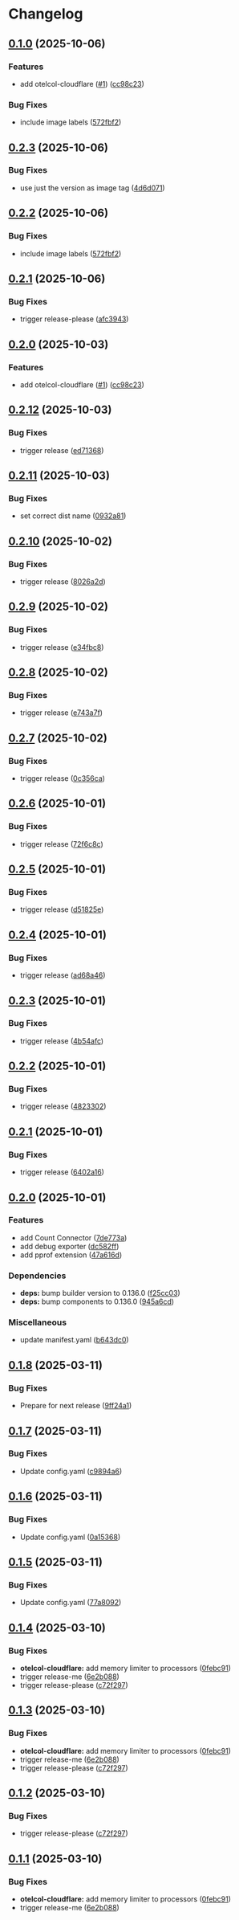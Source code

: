 # Changelog

## [0.1.0](https://github.com/topicusonderwijs/otel-collector-distributions/compare/otelcol-cloudflare-v0.0.1...otelcol-cloudflare-v0.1.0) (2025-10-06)


### Features

* add otelcol-cloudflare ([#1](https://github.com/topicusonderwijs/otel-collector-distributions/issues/1)) ([cc98c23](https://github.com/topicusonderwijs/otel-collector-distributions/commit/cc98c23d77e785e9ee39893c68c41b7642b8091b))


### Bug Fixes

* include image labels ([572fbf2](https://github.com/topicusonderwijs/otel-collector-distributions/commit/572fbf2e75099931b78dca699f818da2fcace51b))

## [0.2.3](https://github.com/topicusonderwijs/otel-collector-distributions/compare/otelcol-cloudflare-v0.2.2...otelcol-cloudflare-v0.2.3) (2025-10-06)


### Bug Fixes

* use just the version as image tag ([4d6d071](https://github.com/topicusonderwijs/otel-collector-distributions/commit/4d6d071ff3de9f2cbc88d7b5a0a8a1b4aac11e3d))

## [0.2.2](https://github.com/topicusonderwijs/otel-collector-distributions/compare/otelcol-cloudflare-v0.2.1...otelcol-cloudflare-v0.2.2) (2025-10-06)


### Bug Fixes

* include image labels ([572fbf2](https://github.com/topicusonderwijs/otel-collector-distributions/commit/572fbf2e75099931b78dca699f818da2fcace51b))

## [0.2.1](https://github.com/topicusonderwijs/otel-collector-distributions/compare/otelcol-cloudflare-v0.2.0...otelcol-cloudflare-v0.2.1) (2025-10-06)


### Bug Fixes

* trigger release-please ([afc3943](https://github.com/topicusonderwijs/otel-collector-distributions/commit/afc3943bc9d538b5a77af18b4ef1160596b7846f))

## [0.2.0](https://github.com/topicusonderwijs/otel-collector-distributions/compare/otelcol-cloudflare-v0.1.0...otelcol-cloudflare-v0.2.0) (2025-10-03)


### Features

* add otelcol-cloudflare ([#1](https://github.com/topicusonderwijs/otel-collector-distributions/issues/1)) ([cc98c23](https://github.com/topicusonderwijs/otel-collector-distributions/commit/cc98c23d77e785e9ee39893c68c41b7642b8091b))

## [0.2.12](https://github.com/sboschman/otel-collector-distributions/compare/otelcol-cloudflare-v0.2.11...otelcol-cloudflare-v0.2.12) (2025-10-03)


### Bug Fixes

* trigger release ([ed71368](https://github.com/sboschman/otel-collector-distributions/commit/ed71368f36eb425570a41a68180e6a22797e860e))

## [0.2.11](https://github.com/sboschman/otel-collector-distributions/compare/otelcol-cloudflare-v0.2.10...otelcol-cloudflare-v0.2.11) (2025-10-03)


### Bug Fixes

* set correct dist name ([0932a81](https://github.com/sboschman/otel-collector-distributions/commit/0932a81b5500c117831c21f33c7e91fc4e57c5f1))

## [0.2.10](https://github.com/sboschman/otel-collector-distributions/compare/otelcol-cloudflare-v0.2.9...otelcol-cloudflare-v0.2.10) (2025-10-02)


### Bug Fixes

* trigger release ([8026a2d](https://github.com/sboschman/otel-collector-distributions/commit/8026a2ddcb15eed11d0f27e39c0fd86a21296931))

## [0.2.9](https://github.com/sboschman/otel-collector-distributions/compare/otelcol-cloudflare-v0.2.8...otelcol-cloudflare-v0.2.9) (2025-10-02)


### Bug Fixes

* trigger release ([e34fbc8](https://github.com/sboschman/otel-collector-distributions/commit/e34fbc8c419cf24a424c6e64ff97e49ce670ffe2))

## [0.2.8](https://github.com/sboschman/otel-collector-distributions/compare/otelcol-cloudflare-v0.2.7...otelcol-cloudflare-v0.2.8) (2025-10-02)


### Bug Fixes

* trigger release ([e743a7f](https://github.com/sboschman/otel-collector-distributions/commit/e743a7f8f1bb2fc117a226665b7b5b9eddbaecaa))

## [0.2.7](https://github.com/sboschman/otel-collector-distributions/compare/otelcol-cloudflare-v0.2.6...otelcol-cloudflare-v0.2.7) (2025-10-02)


### Bug Fixes

* trigger release ([0c356ca](https://github.com/sboschman/otel-collector-distributions/commit/0c356ca263cd0911c93bab4b8a809b9742b4cd81))

## [0.2.6](https://github.com/sboschman/otel-collector-distributions/compare/otelcol-cloudflare-v0.2.5...otelcol-cloudflare-v0.2.6) (2025-10-01)


### Bug Fixes

* trigger release ([72f6c8c](https://github.com/sboschman/otel-collector-distributions/commit/72f6c8cf5a6fe6dba978a251f314a5f927ce7065))

## [0.2.5](https://github.com/sboschman/otel-collector-distributions/compare/otelcol-cloudflare-v0.2.4...otelcol-cloudflare-v0.2.5) (2025-10-01)


### Bug Fixes

* trigger release ([d51825e](https://github.com/sboschman/otel-collector-distributions/commit/d51825e31c71bb5cf5cfdf7a222b09a72622a610))

## [0.2.4](https://github.com/sboschman/otel-collector-distributions/compare/otelcol-cloudflare-v0.2.3...otelcol-cloudflare-v0.2.4) (2025-10-01)


### Bug Fixes

* trigger release ([ad68a46](https://github.com/sboschman/otel-collector-distributions/commit/ad68a46cc3231cb2fd31f22cfa4f2002972b14bc))

## [0.2.3](https://github.com/sboschman/otel-collector-distributions/compare/otelcol-cloudflare-v0.2.2...otelcol-cloudflare-v0.2.3) (2025-10-01)


### Bug Fixes

* trigger release ([4b54afc](https://github.com/sboschman/otel-collector-distributions/commit/4b54afc7620a58efc04747c68738ecd308896f68))

## [0.2.2](https://github.com/sboschman/otel-collector-distributions/compare/otelcol-cloudflare-v0.2.1...otelcol-cloudflare-v0.2.2) (2025-10-01)


### Bug Fixes

* trigger release ([4823302](https://github.com/sboschman/otel-collector-distributions/commit/48233027841ba945a2767bb779ccecf30bb874a4))

## [0.2.1](https://github.com/sboschman/otel-collector-distributions/compare/otelcol-cloudflare-v0.2.0...otelcol-cloudflare-v0.2.1) (2025-10-01)


### Bug Fixes

* trigger release ([6402a16](https://github.com/sboschman/otel-collector-distributions/commit/6402a1678432719cbb37381b1846d7fe87f55169))

## [0.2.0](https://github.com/sboschman/otel-collector-distributions/compare/otelcol-cloudflare-v0.1.8...otelcol-cloudflare-v0.2.0) (2025-10-01)


### Features

* add Count Connector ([7de773a](https://github.com/sboschman/otel-collector-distributions/commit/7de773a2fa03bfd85e444ccfde85bb7272617c02))
* add debug exporter ([dc582ff](https://github.com/sboschman/otel-collector-distributions/commit/dc582ff837b47ba0f55b35c74c6f02bd2b2eaba9))
* add pprof extension ([47a616d](https://github.com/sboschman/otel-collector-distributions/commit/47a616d73e63745a14ef83bd920cd2dbec7c3b38))


### Dependencies

* **deps:** bump builder version to 0.136.0 ([f25cc03](https://github.com/sboschman/otel-collector-distributions/commit/f25cc0369d2a063f7414a9f69a0bacd0ced89507))
* **deps:** bump components to 0.136.0 ([945a6cd](https://github.com/sboschman/otel-collector-distributions/commit/945a6cd723129b57aa3ec67f1dbf581c5d72c015))


### Miscellaneous

* update manifest.yaml ([b643dc0](https://github.com/sboschman/otel-collector-distributions/commit/b643dc0dbfaa45dbdd075b11b7d8d4f07e8e38c4))

## [0.1.8](https://github.com/sboschman/otel-collector-distributions/compare/otelcol-cloudflare-v0.1.7...otelcol-cloudflare-v0.1.8) (2025-03-11)


### Bug Fixes

* Prepare for next release ([9ff24a1](https://github.com/sboschman/otel-collector-distributions/commit/9ff24a115f2c600ffb63264e8e2d93434daeaa4a))

## [0.1.7](https://github.com/sboschman/otel-collector-distributions/compare/otelcol-cloudflare-v0.1.6...otelcol-cloudflare-v0.1.7) (2025-03-11)


### Bug Fixes

* Update config.yaml ([c9894a6](https://github.com/sboschman/otel-collector-distributions/commit/c9894a6ac26a33e67ab967e77562a739c0628621))

## [0.1.6](https://github.com/sboschman/otel-collector-distributions/compare/otelcol-cloudflare-v0.1.5...otelcol-cloudflare-v0.1.6) (2025-03-11)


### Bug Fixes

* Update config.yaml ([0a15368](https://github.com/sboschman/otel-collector-distributions/commit/0a15368892a7445ef66af208e45ec7d5f1787bb9))

## [0.1.5](https://github.com/sboschman/otel-collector-distributions/compare/otelcol-cloudflare-v0.1.4...otelcol-cloudflare-v0.1.5) (2025-03-11)


### Bug Fixes

* Update config.yaml ([77a8092](https://github.com/sboschman/otel-collector-distributions/commit/77a8092888b6414e9d0b4cd9ae9d170a100e7802))

## [0.1.4](https://github.com/sboschman/otel-collector-distributions/compare/otelcol-cloudflare-v0.1.3...otelcol-cloudflare-v0.1.4) (2025-03-10)


### Bug Fixes

* **otelcol-cloudflare:** add memory limiter to processors ([0febc91](https://github.com/sboschman/otel-collector-distributions/commit/0febc91733c4a7ab2c282eb8017cca5588a5bc4e))
* trigger release-me ([6e2b088](https://github.com/sboschman/otel-collector-distributions/commit/6e2b088e27774c3704a59e4c29ed9bc71f33f945))
* trigger release-please ([c72f297](https://github.com/sboschman/otel-collector-distributions/commit/c72f2972ea815f8d179616486012ad4d8edbb953))

## [0.1.3](https://github.com/sboschman/otel-collector-distributions/compare/otelcol-cloudflare-v0.1.2...otelcol-cloudflare-v0.1.3) (2025-03-10)


### Bug Fixes

* **otelcol-cloudflare:** add memory limiter to processors ([0febc91](https://github.com/sboschman/otel-collector-distributions/commit/0febc91733c4a7ab2c282eb8017cca5588a5bc4e))
* trigger release-me ([6e2b088](https://github.com/sboschman/otel-collector-distributions/commit/6e2b088e27774c3704a59e4c29ed9bc71f33f945))
* trigger release-please ([c72f297](https://github.com/sboschman/otel-collector-distributions/commit/c72f2972ea815f8d179616486012ad4d8edbb953))

## [0.1.2](https://github.com/sboschman/otel-collector-distributions/compare/otelcol-cloudflare-v0.1.1...otelcol-cloudflare-v0.1.2) (2025-03-10)


### Bug Fixes

* trigger release-please ([c72f297](https://github.com/sboschman/otel-collector-distributions/commit/c72f2972ea815f8d179616486012ad4d8edbb953))

## [0.1.1](https://github.com/sboschman/otel-collector-distributions/compare/otelcol-cloudflare-v0.1.0...otelcol-cloudflare-v0.1.1) (2025-03-10)


### Bug Fixes

* **otelcol-cloudflare:** add memory limiter to processors ([0febc91](https://github.com/sboschman/otel-collector-distributions/commit/0febc91733c4a7ab2c282eb8017cca5588a5bc4e))
* trigger release-me ([6e2b088](https://github.com/sboschman/otel-collector-distributions/commit/6e2b088e27774c3704a59e4c29ed9bc71f33f945))
